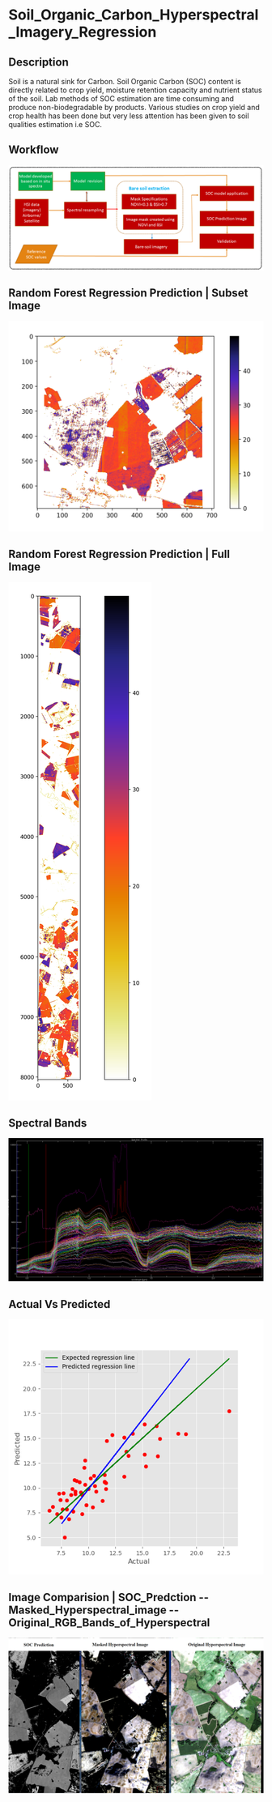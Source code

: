 # Soil_Organic_Carbon_Hyperspectral_Imagery_Regression

## Description
Soil is a natural sink for Carbon. Soil Organic Carbon (SOC) content is directly related to crop yield, moisture retention capacity and nutrient status of the soil. Lab methods of SOC estimation are time consuming and produce non-biodegradable by products. Various studies on crop yield and crop health has been done but very less attention has been given to soil qualities estimation i.e SOC.

## Workflow

<img src="figure/methodology.png"/>


## Random Forest Regression Prediction | Subset Image
<img src="figure/zero_to_50_soc_img_RF.png"/>

## Random Forest Regression Prediction | Full Image
<img src="figure/zero_to_50_soc.png"/>

## Spectral Bands
<img src="figure/without smooth spectra.PNG"/>

## Actual Vs Predicted
<img src="figure/Actual Vs Predicted PLS.PNG"/>

## Image Comparision | SOC_Predction -- Masked_Hyperspectral_image -- Original_RGB_Bands_of_Hyperspectral
<img src="figure/All Images comparisions.PNG"/>



